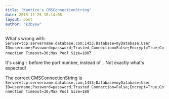 ```yaml
---
title: "Kentico's CMSConnectionString"
date: 2015-11-25 18:14:08
layout: post
author: "k2byew"
---
```

What's wrong with: `Server=tcp:servername.database.com:1433;Database=myDatabase;User ID=username;Password=password;Trusted_Connection=False;Encrypt=True;Connection Timeout=30;Max Pool Size=180`?

It's using `:` before the port number, instead of `,` Not exactly what's expected!

The correct CMSConnectionString is `Server=tcp:servername.database.com,1433;Database=myDatabase;User ID=username;Password=password;Trusted_Connection=False;Encrypt=True;Connection Timeout=30;Max Pool Size=180`
